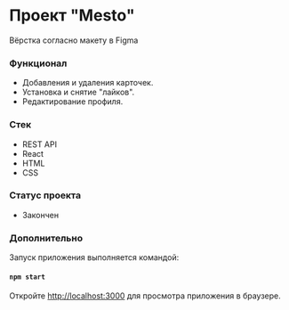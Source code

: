 # Проект "Mesto"
Вёрстка согласно макету в Figma

### Функционал
- Добавления и удаления карточек.
- Установка и снятие "лайков".
- Редактирование профиля.

### Стек
- REST API
- React
- HTML
- CSS

### Статус проекта
- Закончен

### Дополнительно

Запуск приложения выполняется командой:
#### `npm start`

Откройте [http://localhost:3000](http://localhost:3000) для просмотра приложения в браузере.
